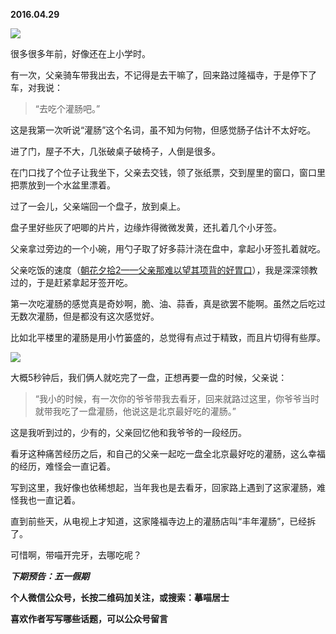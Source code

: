 
          
            
**2016.04.29**



![](//upload-images.jianshu.io/upload_images/51001-f91004e85ec57544.jpg)




很多很多年前，好像还在上小学时。

有一次，父亲骑车带我出去，不记得是去干嘛了，回来路过隆福寺，于是停下了车，对我说：
>“去吃个灌肠吧。”



这是我第一次听说“灌肠”这个名词，虽不知为何物，但感觉肠子估计不太好吃。

进了门，屋子不大，几张破桌子破椅子，人倒是很多。

在门口找了个位子让我坐下，父亲去交钱，领了张纸票，交到屋里的窗口，窗口里把票放到一个水盆里漂着。

过了一会儿，父亲端回一个盘子，放到桌上。

盘子里好些灰了吧唧的片片，边缘炸得微微发黄，还扎着几个小牙签。

父亲拿过旁边的一个小碗，用勺子取了好多蒜汁浇在盘中，拿起小牙签扎着就吃。

父亲吃饭的速度（[朝花夕拾2——父亲那难以望其项背的好胃口](https://link.jianshu.com?t=http://jiluofu.lofter.com/post/3f9f5_8ba634)），我是深深领教过的，于是赶紧拿起牙签开吃。

第一次吃灌肠的感觉真是奇妙啊，脆、油、蒜香，真是欲罢不能啊。虽然之后吃过无数次灌肠，但是都没有这次感觉好。

比如北平楼里的灌肠是用小竹篓盛的，总觉得有点过于精致，而且片切得有些厚。



![](//upload-images.jianshu.io/upload_images/51001-c18bf7211316eaef.jpg)




大概5秒钟后，我们俩人就吃完了一盘，正想再要一盘的时候，父亲说：
>“我小的时候，有一次你的爷爷带我去看牙，回来就路过这里，你爷爷当时就带我吃了一盘灌肠，他说这是北京最好吃的灌肠。”



这是我听到过的，少有的，父亲回忆他和我爷爷的一段经历。

看牙这种痛苦经历之后，和自己的父亲一起吃一盘全北京最好吃的灌肠，这么幸福的经历，难怪会一直记着。

写到这里，我好像也依稀想起，当年我也是去看牙，回家路上遇到了这家灌肠，难怪我也一直记着。

直到前些天，从电视上才知道，这家隆福寺边上的灌肠店叫“丰年灌肠”，已经拆了。

可惜啊，带喵开完牙，去哪吃呢？


***下期预告：五一假期***


**个人微信公众号，长按二维码加关注，或搜索：摹喵居士**

**喜欢作者写写哪些话题，可以公众号留言**




          
        